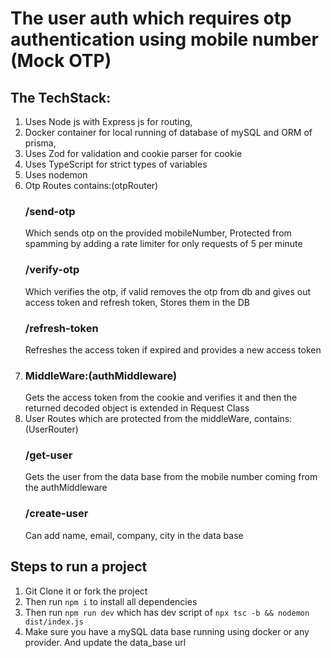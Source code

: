 # The user auth which requires otp authentication using mobile number (Mock OTP)

## The TechStack:
1) Uses Node js with Express js for routing,
2) Docker container for local running of database of mySQL and ORM of prisma,
3) Uses Zod for validation and cookie parser for cookie
4) Uses TypeScript for strict types of variables
5) Uses nodemon
6) Otp Routes contains:(otpRouter)
   ### /send-otp
   Which sends otp on the provided mobileNumber, Protected from spamming by adding a rate limiter for only requests of 5 per minute
   ### /verify-otp
   Which verifies the otp, if valid removes the otp from db and gives out access token and refresh token, Stores them in the DB
   ### /refresh-token
   Refreshes the access token if expired and provides a new access token
7) ### MiddleWare:(authMiddleware)
   Gets the access token from the cookie and verifies it and then the returned decoded object is extended in Request Class
8) User Routes which are protected from the middleWare, contains:(UserRouter)
   ### /get-user
   Gets the user from the data base from the mobile number coming from the authMiddleware
   ### /create-user
   Can add name, email, company, city in the data base

## Steps to run a project
1) Git Clone it or fork the project
2) Then run `npm i` to install all dependencies
3) Then run `npm run dev` which has dev script of `npx tsc -b && nodemon dist/index.js`
4) Make sure you have a mySQL data base running using docker or any provider. And update the data_base url

